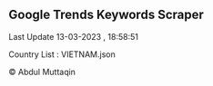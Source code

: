 

## Google Trends Keywords Scraper 
 
Last Update 13-03-2023 , 18:58:51

Country List :
VIETNAM.json



© Abdul Muttaqin 
